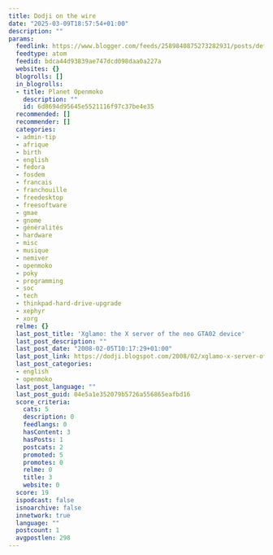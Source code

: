 ```yaml
---
title: Dodji on the wire
date: "2025-03-09T18:57:54+01:00"
description: ""
params:
  feedlink: https://www.blogger.com/feeds/2589840875273282931/posts/default/-/openmoko
  feedtype: atom
  feedid: bdca44d93839ae747dcd098daa0a227a
  websites: {}
  blogrolls: []
  in_blogrolls:
  - title: Planet Openmoko
    description: ""
    id: 6d8694d95645e5521116f97c37be4e35
  recommended: []
  recommender: []
  categories:
  - admin-tip
  - afrique
  - birth
  - english
  - fedora
  - fosdem
  - francais
  - franchouille
  - freedesktop
  - freesoftware
  - gmae
  - gnome
  - généralités
  - hardware
  - misc
  - musique
  - nemiver
  - openmoko
  - poky
  - programming
  - soc
  - tech
  - thinkpad-hard-drive-upgrade
  - xephyr
  - xorg
  relme: {}
  last_post_title: 'Xglamo: the X server of the neo GTA02 device'
  last_post_description: ""
  last_post_date: "2008-02-05T10:17:29+01:00"
  last_post_link: https://dodji.blogspot.com/2008/02/xglamo-x-server-of-neo-gta02-device.html
  last_post_categories:
  - english
  - openmoko
  last_post_language: ""
  last_post_guid: 04e5a1e352079b5726a556865eafbd16
  score_criteria:
    cats: 5
    description: 0
    feedlangs: 0
    hasContent: 3
    hasPosts: 1
    postcats: 2
    promoted: 5
    promotes: 0
    relme: 0
    title: 3
    website: 0
  score: 19
  ispodcast: false
  isnoarchive: false
  innetwork: true
  language: ""
  postcount: 1
  avgpostlen: 298
---
```

